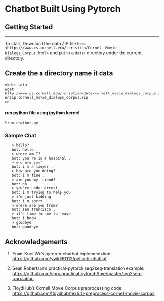 
# Chatbot Built Using Pytorch

## Getting Started
------------
To start, Download the data ZIP file 
`here <https://www.cs.cornell.edu/~cristian/Cornell_Movie-Dialogs_Corpus.html>`
and put in a ``data/`` directory under the current directory.

## Create the a directory name it data
```
mkdir data
wget http://www.cs.cornell.edu/~cristian/data/cornell_movie_dialogs_corpus.zip
unzip cornell_movie_dialogs_corpus.zip
cd ..
```
#### run python file using ipython kernel 
``` %run chatbot.py ```

### Sample Chat
```
   > hello?
   bot: hello .
   > where am I?
   bot: you re in a hospital .
   > who are you?
   bot: i m a lawyer .
   > how are you doing?
   bot: i m fine .
   > are you my friend?
   bot: no .
   > you're under arrest
   bot: i m trying to help you !
   > i'm just kidding
   bot: i m sorry .
   > where are you from?
   bot: san francisco .
   > it's time for me to leave
   bot: i know .
   > goodbye
   bot: goodbye .
```
## **Acknowledgements**

 1) Yuan-Kuei Wu’s pytorch-chatbot implementation:
    https://github.com/ywk991112/pytorch-chatbot

 2) Sean Robertson’s practical-pytorch seq2seq-translation example:
    https://github.com/spro/practical-pytorch/tree/master/seq2seq-translation

 3) FloydHub’s Cornell Movie Corpus preprocessing code:
    https://github.com/floydhub/textutil-preprocess-cornell-movie-corpus
